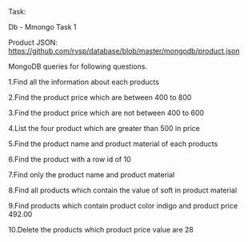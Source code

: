 Task:

Db - Mmongo Task 1

Product JSON: https://github.com/rvsp/database/blob/master/mongodb/product.json


MongoDB queries for following questions.

1.Find all the information about each products

2.Find the product price which are between 400 to 800

3.Find the product price which are not between 400 to 600

4.List the four product which are greater than 500 in price 

5.Find the product name and product material of each products

6.Find the product with a row id of 10

7.Find only the product name and product material

8.Find all products which contain the value of soft in product material 

9.Find products which contain product color indigo  and product price 492.00

10.Delete the products which product price value are 28
